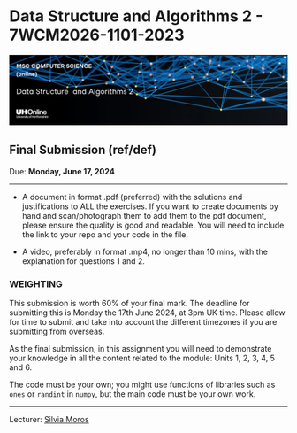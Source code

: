 # Data Structure and Algorithms 2 - 7WCM2026-1101-2023
![DSA](CS2.png)
## Final Submission (ref/def)

Due: **Monday, June 17, 2024**
________________________________

 - A document in format .pdf (preferred) with the solutions and
 justifications to ALL the exercises. If you want to create documents by hand and scan/photograph them to add them to the pdf document, please ensure the quality is good and readable. You will need to include the link to your repo and your code in the file.

- A video, preferably in format .mp4, no longer than 10 mins, with the explanation for questions 1 and 2.

### WEIGHTING
This submission is worth 60% of your final mark. The deadline for submitting this is Monday the 17th
June 2024, at 3pm UK time. Please allow for time to submit and take into account the different
timezones if you are submitting from overseas.

As the final submission, in this assignment you will need to demonstrate your knowledge in all the content related to the module: Units 1, 2, 3, 4, 5 and 6.

The code must be your own; you might use functions of libraries such as `ones` or `randint` in `numpy`, but the main code must be your own work.
_______________________________
Lecturer: <a href="https://researchprofiles.herts.ac.uk/en/persons/s%C3%ADlvia-moros-espanol" target="_blank">Silvia Moros</a>
